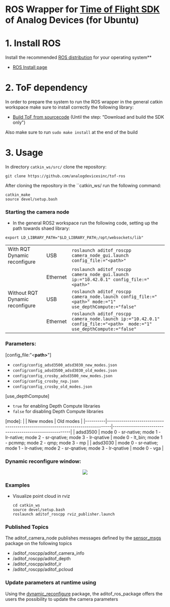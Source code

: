 # ROS Wrapper for [Time of Flight SDK](https://github.com/analogdevicesinc/ToF) of Analog Devices (for Ubuntu)


# 1. Install ROS

Install the recommended [ROS distribution](http://wiki.ros.org/Distributions) for your operating system**
  - [ROS Install page](http://wiki.ros.org/ROS/Installation)

# 2. ToF dependency

In order to prepare the system to run the ROS wrapper in the general catkin workspace make sure to install correctly the following library:


- [Build ToF from sourcecode](https://github.com/analogdevicesinc/ToF/blob/master/doc/itof/linux_build_instructions.md) (Until the step: "Download and build the SDK only")

Also make sure to run ```sudo make install``` at the end of the build


# 3. Usage

In directory ```catkin_ws/src/``` clone the repository:

```console
git clone https://github.com/analogdevicesinc/tof-ros
```

After cloning the repository in the ``catkin_ws/ run the following command:
 
```console
catkin_make
source devel/setup.bash
```

### Starting the camera node 
- In the general ROS2 workspace run the following code, setting up the path towards shaed library:
```console
export LD_LIBRARY_PATH="$LD_LIBRARY_PATH;/opt/websockets/lib"
```


|                                 |          |   |
|---------------------------------|----------|---|
| With RQT Dynamic reconfigure    | USB      |`roslaunch aditof_roscpp camera_node_gui.launch config_file:="<path>"`   |
|                                 | Ethernet |`roslaunch aditof_roscpp camera_node_gui.launch ip:="10.42.0.1" config_file:="<path>"`   |
| Without RQT Dynamic reconfigure | USB      |`roslaunch aditof_roscpp camera_node.launch config_file:="<path>" mode:="1" use_depthCompute:="false"`   |
|                                 | Ethernet |`roslaunch aditof_roscpp camera_node.launch ip:="10.42.0.1" config_file:="<path>  mode:="1" use_depthCompute:="false"`   |


### Parameters:
 [config_file:"<<b>path></b>"]
* ```config/config_adsd3500_adsd3030_new_modes.json```
* ```config/config_adsd3500_adsd3030_old_modes.json```
* ```config/config_crosby_adsd3500_new_modes.json```
* ```config/config_crosby_nxp.json```
* ```config/config_crosby_old_modes.json```


 [use_depthCompute] 
 - `true` for enabling Depth Compute libraries
 - `false` for disabling Depth Compute libraries 


 [mode]:
|          | New modes                                                                      | Old modes                                               |
|----------|--------------------------------------------------------------------------------|---------------------------------------------------------|
| adsd3500 | mode 0 - sr-native; mode 1 - lr-native; mode 2 - sr-qnative; mode 3 - lr-qnative  | mode 0 - lt_bin; mode 1 - pcmmp; mode 2 - qmp; mode 3 - mp |
| adsd3030 | mode 0 - sr-native; mode 1 - lr-native; mode 2 - sr-qnative; mode 3 - lr-qnative  | mode 0 - vga                                            |



###  Dynamic reconfigure window:

    
 <p align="center"><img src="doc/img/ros_dynamic_reconfigure.png" /></p>
 

### Examples
  - Visualize point cloud in rviz
    ```console
    cd catkin_ws
    source devel/setup.bash
    roslaunch aditof_roscpp rviz_publisher.launch
    ```


### Published Topics
The aditof_camera_node publishes messages defined by the [sensor_msgs](http://wiki.ros.org/sensor_msgs) package on the following topics
- /aditof_roscpp/aditof_camera_info
- /aditof_roscpp/aditof_depth
- /aditof_roscpp/aditof_ir
- /aditof_roscpp/aditof_pcloud

### Update parameters at runtime using
Using the [dynamic_reconfigure](http://wiki.ros.org/dynamic_reconfigure) package, the aditof_ros_package offers the users the possibility to update the camera parameters
